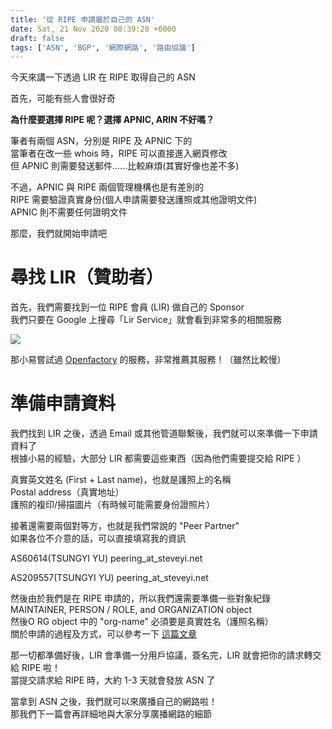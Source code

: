 ```yaml
---
title: '從 RIPE 申請屬於自己的 ASN'
date: Sat, 21 Nov 2020 08:39:28 +0000
draft: false
tags: ['ASN', 'BGP', '網際網路', '路由協議']
---
```


今天來講一下透過 LIR 在 RIPE 取得自己的 ASN

首先，可能有些人會很好奇

**為什麼要選擇 RIPE 呢？選擇 APNIC, ARIN 不好嗎？**

筆者有兩個 ASN，分別是 RIPE 及 APNIC 下的  
當筆者在改一些 whois 時，RIPE 可以直接進入網頁修改  
但 APNIC 則需要發送郵件......比較麻煩(其實好像也差不多)

不過，APNIC 與 RIPE 兩個管理機構也是有差別的  
RIPE 需要驗證真實身份(個人申請需要發送護照或其他證明文件)  
APNIC 則不需要任何證明文件

那麼，我們就開始申請吧

**尋找 LIR（贊助者）**
==============

首先，我們需要找到一位 RIPE 會員 (LIR) 做自己的 Sponsor  
我們只要在 Google 上搜尋「Lir Service」就會看到非常多的相關服務

![](https://static-a1.steveyi.net/media/blog/2020111814292492.png)

那小易嘗試過 [Openfactory](https://freetransit.ch/) 的服務，非常推薦其服務！（雖然比較慢）

**準備申請資料**
==========

我們找到 LIR 之後，透過 Email 或其他管道聯繫後，我們就可以來準備一下申請資料了  
根據小易的經驗，大部分 LIR 都需要這些東西（因為他們需要提交給 RIPE ）

真實英文姓名 (First + Last name)，也就是護照上的名稱  
Postal address（真實地址）  
護照的複印/掃描圖片（有時候可能需要身份證照片）

接著還需要兩個對等方，也就是我們常說的 "Peer Partner"  
如果各位不介意的話，可以直接填寫我的資訊

AS60614(TSUNGYI YU)
peering_at_steveyi.net

AS209557(TSUNGYI YU)
peering_at_steveyi.net

然後由於我們是在 RIPE 申請的，所以我們還需要準備一些對象紀錄  
MAINTAINER, PERSON / ROLE, and ORGANIZATION object  
然後O RG object 中的 "org-name" 必須要是真實姓名（護照名稱）  
關於申請的過程及方式，可以參考一下 [這篇文章](https://blog.steveyi.net/create-object-in-ripe-database/)

那一切都準備好後，LIR 會準備一分用戶協議，簽名完，LIR 就會把你的請求轉交給 RIPE 啦！  
當提交請求給 RIPE 時，大約 1-3 天就會發放 ASN 了

當拿到 ASN 之後，我們就可以來廣播自己的網路啦！  
那我們下一篇會再詳細地與大家分享廣播網路的細節
